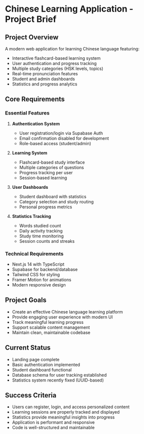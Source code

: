 # Chinese Learning Application - Project Brief

## Project Overview
A modern web application for learning Chinese language featuring:
- Interactive flashcard-based learning system
- User authentication and progress tracking
- Multiple study categories (HSK levels, topics)
- Real-time pronunciation features
- Student and admin dashboards
- Statistics and progress analytics

## Core Requirements

### Essential Features
1. **Authentication System**
   - User registration/login via Supabase Auth
   - Email confirmation disabled for development
   - Role-based access (student/admin)

2. **Learning System**
   - Flashcard-based study interface
   - Multiple categories of questions
   - Progress tracking per user
   - Session-based learning

3. **User Dashboards**
   - Student dashboard with statistics
   - Category selection and study routing
   - Personal progress metrics

4. **Statistics Tracking**
   - Words studied count
   - Daily activity tracking
   - Study time monitoring
   - Session counts and streaks

### Technical Requirements
- Next.js 14 with TypeScript
- Supabase for backend/database
- Tailwind CSS for styling
- Framer Motion for animations
- Modern responsive design

## Project Goals
- Create an effective Chinese language learning platform
- Provide engaging user experience with modern UI
- Track meaningful learning progress
- Support scalable content management
- Maintain clean, maintainable codebase

## Current Status
- Landing page complete
- Basic authentication implemented
- Student dashboard functional
- Database schema for user tracking established
- Statistics system recently fixed (UUID-based)

## Success Criteria
- Users can register, login, and access personalized content
- Learning sessions are properly tracked and displayed
- Statistics provide meaningful insights into progress
- Application is performant and responsive
- Code is well-structured and maintainable 